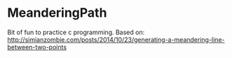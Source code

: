 # MeanderingPath
Bit of fun to practice c programming. Based on: http://simianzombie.com/posts/2014/10/23/generating-a-meandering-line-between-two-points
